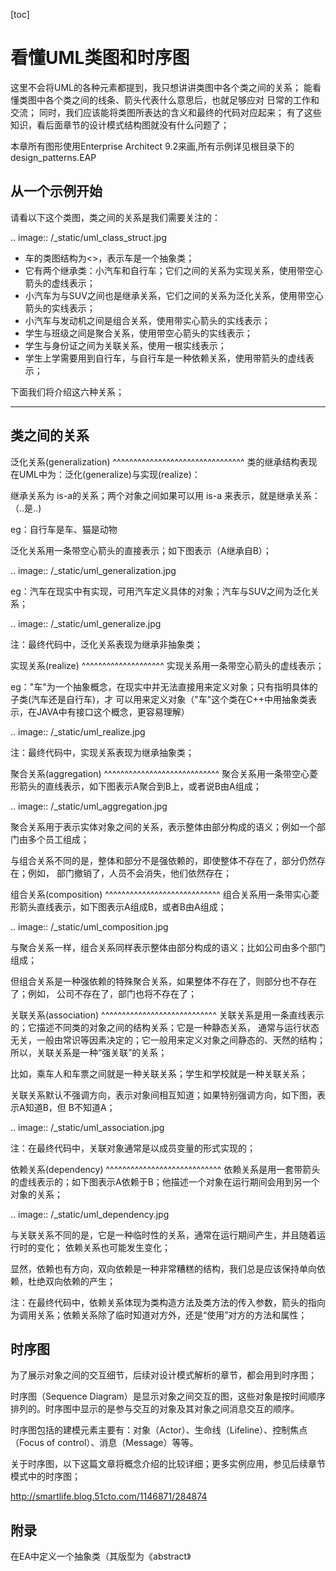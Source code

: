 [toc]

看懂UML类图和时序图
====================

这里不会将UML的各种元素都提到，我只想讲讲类图中各个类之间的关系；
能看懂类图中各个类之间的线条、箭头代表什么意思后，也就足够应对
日常的工作和交流；
同时，我们应该能将类图所表达的含义和最终的代码对应起来；
有了这些知识，看后面章节的设计模式结构图就没有什么问题了；

本章所有图形使用Enterprise Architect 9.2来画,所有示例详见根目录下的design_patterns.EAP



从一个示例开始
--------------------

请看以下这个类图，类之间的关系是我们需要关注的：

.. image:: /_static/uml_class_struct.jpg

- 车的类图结构为<<abstract>>，表示车是一个抽象类；
- 它有两个继承类：小汽车和自行车；它们之间的关系为实现关系，使用带空心箭头的虚线表示；
- 小汽车为与SUV之间也是继承关系，它们之间的关系为泛化关系，使用带空心箭头的实线表示；
- 小汽车与发动机之间是组合关系，使用带实心箭头的实线表示；
- 学生与班级之间是聚合关系，使用带空心箭头的实线表示；
- 学生与身份证之间为关联关系，使用一根实线表示；
- 学生上学需要用到自行车，与自行车是一种依赖关系，使用带箭头的虚线表示；

下面我们将介绍这六种关系；

----------------------------------------



类之间的关系
--------------------
泛化关系(generalization)
^^^^^^^^^^^^^^^^^^^^^^^^^^^^^^^^
类的继承结构表现在UML中为：泛化(generalize)与实现(realize)：

继承关系为 is-a的关系；两个对象之间如果可以用 is-a 来表示，就是继承关系：（..是..)

eg：自行车是车、猫是动物

泛化关系用一条带空心箭头的直接表示；如下图表示（A继承自B）；

.. image:: /_static/uml_generalization.jpg

eg：汽车在现实中有实现，可用汽车定义具体的对象；汽车与SUV之间为泛化关系；

.. image:: /_static/uml_generalize.jpg

注：最终代码中，泛化关系表现为继承非抽象类；

实现关系(realize)
^^^^^^^^^^^^^^^^^^^^
实现关系用一条带空心箭头的虚线表示；

eg："车"为一个抽象概念，在现实中并无法直接用来定义对象；只有指明具体的子类(汽车还是自行车)，才
可以用来定义对象（"车"这个类在C++中用抽象类表示，在JAVA中有接口这个概念，更容易理解）

.. image:: /_static/uml_realize.jpg

注：最终代码中，实现关系表现为继承抽象类；

聚合关系(aggregation)
^^^^^^^^^^^^^^^^^^^^^^^^^^^^
聚合关系用一条带空心菱形箭头的直线表示，如下图表示A聚合到B上，或者说B由A组成；

.. image:: /_static/uml_aggregation.jpg

聚合关系用于表示实体对象之间的关系，表示整体由部分构成的语义；例如一个部门由多个员工组成；

与组合关系不同的是，整体和部分不是强依赖的，即使整体不存在了，部分仍然存在；例如，
部门撤销了，人员不会消失，他们依然存在；

组合关系(composition)
^^^^^^^^^^^^^^^^^^^^^^^^^^^^
组合关系用一条带实心菱形箭头直线表示，如下图表示A组成B，或者B由A组成；

.. image:: /_static/uml_composition.jpg

与聚合关系一样，组合关系同样表示整体由部分构成的语义；比如公司由多个部门组成；

但组合关系是一种强依赖的特殊聚合关系，如果整体不存在了，则部分也不存在了；例如，
公司不存在了，部门也将不存在了；

关联关系(association)
^^^^^^^^^^^^^^^^^^^^^^^^^^^^
关联关系是用一条直线表示的；它描述不同类的对象之间的结构关系；它是一种静态关系，
通常与运行状态无关，一般由常识等因素决定的；它一般用来定义对象之间静态的、天然的结构；
所以，关联关系是一种“强关联”的关系；

比如，乘车人和车票之间就是一种关联关系；学生和学校就是一种关联关系；

关联关系默认不强调方向，表示对象间相互知道；如果特别强调方向，如下图，表示A知道B，但
B不知道A；

.. image:: /_static/uml_association.jpg

注：在最终代码中，关联对象通常是以成员变量的形式实现的；

依赖关系(dependency)
^^^^^^^^^^^^^^^^^^^^^^^^^^^^
依赖关系是用一套带箭头的虚线表示的；如下图表示A依赖于B；他描述一个对象在运行期间会用到另一个对象的关系；

.. image:: /_static/uml_dependency.jpg

与关联关系不同的是，它是一种临时性的关系，通常在运行期间产生，并且随着运行时的变化；
依赖关系也可能发生变化；

显然，依赖也有方向，双向依赖是一种非常糟糕的结构，我们总是应该保持单向依赖，杜绝双向依赖的产生；

注：在最终代码中，依赖关系体现为类构造方法及类方法的传入参数，箭头的指向为调用关系；依赖关系除了临时知道对方外，还是“使用”对方的方法和属性；



时序图
--------------------

为了展示对象之间的交互细节，后续对设计模式解析的章节，都会用到时序图；

时序图（Sequence Diagram）是显示对象之间交互的图，这些对象是按时间顺序排列的。时序图中显示的是参与交互的对象及其对象之间消息交互的顺序。

时序图包括的建模元素主要有：对象（Actor）、生命线（Lifeline）、控制焦点（Focus of control）、消息（Message）等等。

关于时序图，以下这篇文章将概念介绍的比较详细；更多实例应用，参见后续章节模式中的时序图；

http://smartlife.blog.51cto.com/1146871/284874



附录
--------------------

在EA中定义一个抽象类（其版型为《abstract》
